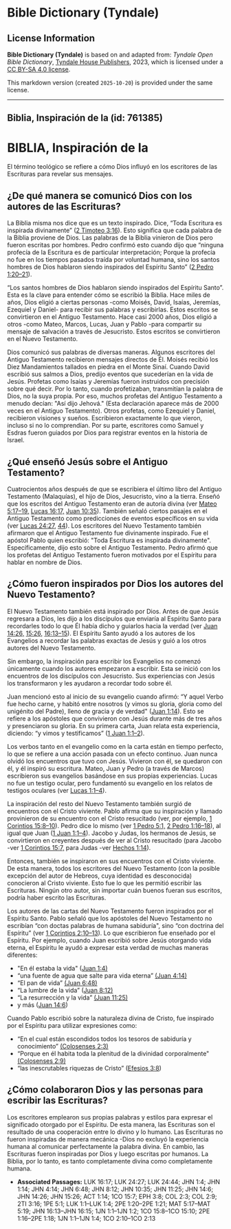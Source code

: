 # Bible Dictionary (Tyndale)

## License Information

**Bible Dictionary (Tyndale)** is based on and adapted from: _Tyndale Open Bible Dictionary_, [Tyndale House Publishers](https://tyndaleopenresources.com/), 2023, which is licensed under a [CC BY-SA 4.0 license](https://creativecommons.org/licenses/by-sa/4.0/legalcode.en).

This markdown version (created `2025-10-20`) is provided under the same license.



--------------------------------

## Biblia, Inspiración de la (id: 761385)

BIBLIA, Inspiración de la
=========================

El término teológico se refiere a cómo Dios influyó en los escritores de las Escrituras para revelar sus mensajes.

¿De qué manera se comunicó Dios con los autores de las Escrituras?
------------------------------------------------------------------

La Biblia misma nos dice que es un texto inspirado. Dice, “Toda Escritura es inspirada divinamente” ([2 Timoteo 3:16](https://ref.ly/2Tim3:16)). Esto significa que cada palabra de la Biblia proviene de Dios. Las palabras de la Biblia vinieron de Dios pero fueron escritas por hombres. Pedro confirmó esto cuando dijo que “ninguna profecía de la Escritura es de particular interpretación; Porque la profecía no fue en los tiempos pasados traída por voluntad humana, sino los santos hombres de Dios hablaron siendo inspirados del Espíritu Santo” ([2 Pedro 1:20–21](https://ref.ly/2Pet1:20-2Pet1:21)).

“Los santos hombres de Dios hablaron siendo inspirados del Espíritu Santo”. Esta es la clave para entender cómo se escribió la Biblia. Hace miles de años, Dios eligió a ciertas personas \-como Moisés, David, Isaías, Jeremías, Ezequiel y Daniel\- para recibir sus palabras y escribirlas. Estos escritos se convirtieron en el Antiguo Testamento. Hace casi 2000 años, Dios eligió a otros \-como Mateo, Marcos, Lucas, Juan y Pablo \-para compartir su mensaje de salvación a través de Jesucristo. Estos escritos se convirtieron en el Nuevo Testamento.

Dios comunicó sus palabras de diversas maneras. Algunos escritores del Antiguo Testamento recibieron mensajes directos de Él. Moisés recibió los Diez Mandamientos tallados en piedra en el Monte Sinaí. Cuando David escribió sus salmos a Dios, predijo eventos que sucederían en la vida de Jesús. Profetas como Isaías y Jeremías fueron instruidos con precisión sobre qué decir. Por lo tanto, cuando profetizaban, transmitían la palabra de Dios, no la suya propia. Por eso, muchos profetas del Antiguo Testamento a menudo decían: "Así dijo Jehová." (Esta declaración aparece más de 2000 veces en el Antiguo Testamento). Otros profetas, como Ezequiel y Daniel, recibieron visiones y sueños. Escribieron exactamente lo que vieron, incluso si no lo comprendían. Por su parte, escritores como Samuel y Esdras fueron guiados por Dios para registrar eventos en la historia de Israel.

¿Qué enseñó Jesús sobre el Antiguo Testamento?
----------------------------------------------

Cuatrocientos años después de que se escribiera el último libro del Antiguo Testamento (Malaquías), el hijo de Dios, Jesucristo, vino a la tierra. Enseñó que los escritos del Antiguo Testamento eran de autoría divina (ver [Mateo 5:17–19,](https://ref.ly/Matt5:17-Matt5:19) [Lucas 16:17,](https://ref.ly/Luke16:17) [Juan 10:35](https://ref.ly/John10:35)). También señaló ciertos pasajes en el Antiguo Testamento como predicciones de eventos específicos en su vida (ver [Lucas 24:27](https://ref.ly/Luke24:27), [44](https://ref.ly/Luke24:44)). Los escritores del Nuevo Testamento también afirmaron que el Antiguo Testamento fue divinamente inspirado. Fue el apóstol Pablo quien escribió: "Toda Escritura es inspirada divinamente". Específicamente, dijo esto sobre el Antiguo Testamento. Pedro afirmó que los profetas del Antiguo Testamento fueron motivados por el Espíritu para hablar en nombre de Dios.

¿Cómo fueron inspirados por Dios los autores del Nuevo Testamento?
------------------------------------------------------------------

El Nuevo Testamento también está inspirado por Dios. Antes de que Jesús regresara a Dios, les dijo a los discípulos que enviaría al Espíritu Santo para recordarles todo lo que Él había dicho y guiarlos hacia la verdad (ver [Juan 14:26,](https://ref.ly/John14:26) [15:26,](https://ref.ly/John15:26) [16:13–15](https://ref.ly/John16:13-John16:15)). El Espíritu Santo ayudó a los autores de los Evangelios a recordar las palabras exactas de Jesús y guió a los otros autores del Nuevo Testamento.

Sin embargo, la inspiración para escribir los Evangelios no comenzó únicamente cuando los autores empezaron a escribir. Esta se inició con los encuentros de los discípulos con Jesucristo. Sus experiencias con Jesús los transformaron y les ayudaron a recordar todo sobre él.

Juan mencionó esto al inicio de su evangelio cuando afirmó: “Y aquel Verbo fue hecho carne, y habitó entre nosotros (y vimos su gloria, gloria como del unigénito del Padre), lleno de gracia y de verdad" ([Juan 1:14](https://ref.ly/John1:14)). Esto se refiere a los apóstoles que convivieron con Jesús durante más de tres años y presenciaron su gloria. En su primera carta, Juan relata esta experiencia, diciendo: “y vimos y testificamos” ([1 Juan 1:1–2](https://ref.ly/1John1:1-1John1:2)).

Los verbos tanto en el evangelio como en la carta están en tiempo perfecto, lo que se refiere a una acción pasada con un efecto continuo. Juan nunca olvidó los encuentros que tuvo con Jesús. Vivieron con él, se quedaron con él, y él inspiró su escritura. Mateo, Juan y Pedro (a través de Marcos) escribieron sus evangelios basándose en sus propias experiencias. Lucas no fue un testigo ocular, pero fundamentó su evangelio en los relatos de testigos oculares (ver [Lucas 1:1–4](https://ref.ly/Luke1:1-Luke1:4)).

La inspiración del resto del Nuevo Testamento también surgió de encuentros con el Cristo viviente. Pablo afirma que su inspiración y llamado provinieron de su encuentro con el Cristo resucitado (ver, por ejemplo, [1 Corintios 15:8–10](https://ref.ly/1Cor15:8-1Cor15:10)). Pedro dice lo mismo (ver [1 Pedro 5:1,](https://ref.ly/1Pet5:1) [2 Pedro 1:16–18](https://ref.ly/2Pet1:16-2Pet1:18)), al igual que Juan ([1 Juan 1:1–4](https://ref.ly/1John1:1-1John1:4)). Jacobo y Judas, los hermanos de Jesús, se convirtieron en creyentes después de ver al Cristo resucitado (para Jacobo \-ver [1 Corintios 15:7,](https://ref.ly/1Cor15:7) para Judas \-ver [Hechos 1:14](https://ref.ly/Acts1:14)).

Entonces, también se inspiraron en sus encuentros con el Cristo viviente. De esta manera, todos los escritores del Nuevo Testamento (con la posible excepción del autor de Hebreos, cuya identidad es desconocida) conocieron al Cristo viviente. Esto fue lo que les permitió escribir las Escrituras. Ningún otro autor, sin importar cuán buenos fueran sus escritos, podría haber escrito las Escrituras.

Los autores de las cartas del Nuevo Testamento fueron inspirados por el Espíritu Santo. Pablo señaló que los apóstoles del Nuevo Testamento no escribían “con doctas palabras de humana sabiduría", sino “con doctrina del Espíritu” (ver [1 Corintios 2:10–13](https://ref.ly/1Cor2:10-1Cor2:13)). Lo que escribieron fue enseñado por el Espíritu. Por ejemplo, cuando Juan escribió sobre Jesús otorgando vida eterna, el Espíritu le ayudó a expresar esta verdad de muchas maneras diferentes:

* "En él estaba la vida" ([Juan 1:4\)](https://ref.ly/John1:4)
* “una fuente de agua que salte para vida eterna” [(Juan 4:14\)](https://ref.ly/John4:14)
* “El pan de vida” [(Juan 6:48\)](https://ref.ly/John6:48)
* “La lumbre de la vida” ([Juan 8:12\)](https://ref.ly/John8:12)
* “La resurrección y la vida” [(Juan 11:25\)](https://ref.ly/John11:25)
* y más ([Juan 14:6](https://ref.ly/John14:6))

Cuando Pablo escribió sobre la naturaleza divina de Cristo, fue inspirado por el Espíritu para utilizar expresiones como:

* “En el cual están escondidos todos los tesoros de sabiduría y conocimiento” [(Colosenses 2:3\)](https://ref.ly/Col2:3)
* “Porque en él habita toda la plenitud de la divinidad corporalmente" [(Colosenses 2:9\)](https://ref.ly/Col2:3)
* “las inescrutables riquezas de Cristo” ([Efesios 3:8](https://ref.ly/Eph3:8))

¿Cómo colaboraron Dios y las personas para escribir las Escrituras?
-------------------------------------------------------------------

Los escritores emplearon sus propias palabras y estilos para expresar el significado otorgado por el Espíritu. De esta manera, las Escrituras son el resultado de una cooperación entre lo divino y lo humano. Las Escrituras no fueron inspiradas de manera mecánica \-Dios no excluyó la experiencia humana al comunicar perfectamente la palabra divina. En cambio, las Escrituras fueron inspiradas por Dios y luego escritas por humanos. La Biblia, por lo tanto, es tanto completamente divina como completamente humana.

* **Associated Passages:** LUK 16:17; LUK 24:27; LUK 24:44; JHN 1:4; JHN 1:14; JHN 4:14; JHN 6:48; JHN 8:12; JHN 10:35; JHN 11:25; JHN 14:6; JHN 14:26; JHN 15:26; ACT 1:14; 1CO 15:7; EPH 3:8; COL 2:3; COL 2:9; 2TI 3:16; 1PE 5:1; LUK 1:1–LUK 1:4; 2PE 1:20–2PE 1:21; MAT 5:17–MAT 5:19; JHN 16:13–JHN 16:15; 1JN 1:1–1JN 1:2; 1CO 15:8–1CO 15:10; 2PE 1:16–2PE 1:18; 1JN 1:1–1JN 1:4; 1CO 2:10–1CO 2:13

